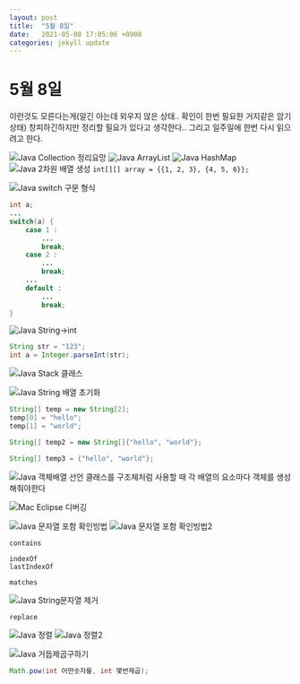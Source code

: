 ```yaml
---
layout: post
title:  "5월 8일"
date:   2021-05-08 17:05:06 +0900
categories: jekyll update
---
```

# 5월 8일
이런것도 모른다는게(알긴 아는데 외우지 않은 상태.. 확인이 한번 필요한 거지같은 암기상태) 창피하긴하지만
정리할 필요가 있다고 생각한다..
그리고 일주일에 한번 다시 읽으려고 한다.

![Java Collection 정리요망](https://gangnam-americano.tistory.com/41)
![Java ArrayList](https://coding-factory.tistory.com/552)
![Java HashMap](https://coding-factory.tistory.com/556)
![Java 2차원 배열 생성](https://keichee.tistory.com/423)
```int[][] array = {{1, 2, 3}, {4, 5, 6}};```

![Java switch 구문 형식](https://wikidocs.net/263)
``` java
int a;
...
switch(a) {
    case 1 :
        ...
        break;
    case 2 :
        ...
        break;
    ...
    default : 
        ...
        break;
}
```
![Java String->int](https://zetawiki.com/wiki/String%EC%9D%84_int%EB%A1%9C_%EB%B3%80%ED%99%98)
``` java
String str = "123";
int a = Integer.parseInt(str);
```

![Java Stack 클래스](https://coding-factory.tistory.com/601)

![Java String 배열 초기화](https://kookyungmin.github.io/language/2018/05/22/java_06/)
``` java
String[] temp = new String[2];
temp[0] = "hello";
temp[1] = "world";

String[] temp2 = new String[]{"hello", "world"};

String[] temp3 = {"hello", "world"};
```

![Java 객체배열 선언](https://sleep365.tistory.com/249)
클래스를 구조체처럼 사용할 때 각 배열의 요소마다 객체를 생성해줘야한다


![Mac Eclipse 디버깅](https://wewave.tistory.com/10)

![Java 문자열 포함 확인빙법](https://jobc.tistory.com/85)
![Java 문자열 포함 확인빙법2](https://mine-it-record.tistory.com/124)
```
contains

indexOf
lastIndexOf

matches
```
![Java String문자열 제거](https://www.delftstack.com/ko/howto/java/java-remove-character-from-string/)
```
replace
```

![Java 정렬](https://codechacha.com/ko/java-sorting-array/)
![Java 정렬2](https://ramees.tistory.com/53)

![Java 거듭제곱구하기](https://coding-factory.tistory.com/531)
``` java
Math.pow(int 어떤숫자를, int 몇번제곱);
```